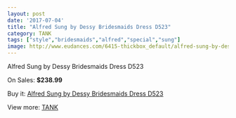 ```yaml
---
layout: post
date: '2017-07-04'
title: "Alfred Sung by Dessy Bridesmaids Dress D523"
category: TANK
tags: ["style","bridesmaids","alfred","special","sung"]
image: http://www.eudances.com/6415-thickbox_default/alfred-sung-by-dessy-bridesmaids-dress-d523.jpg
---
```

Alfred Sung by Dessy Bridesmaids Dress D523

On Sales: **$238.99**
<a href="https://www.eudances.com/en/tank/2333-alfred-sung-by-dessy-bridesmaids-dress-d523.html"><amp-img layout="responsive" width="600" height="600" src="//www.eudances.com/6415-thickbox_default/alfred-sung-by-dessy-bridesmaids-dress-d523.jpg" alt="Alfred Sung by Dessy Bridesmaids Dress D523 0" /></a>
<a href="https://www.eudances.com/en/tank/2333-alfred-sung-by-dessy-bridesmaids-dress-d523.html"><amp-img layout="responsive" width="600" height="600" src="//www.eudances.com/6416-thickbox_default/alfred-sung-by-dessy-bridesmaids-dress-d523.jpg" alt="Alfred Sung by Dessy Bridesmaids Dress D523 1" /></a>

Buy it: [Alfred Sung by Dessy Bridesmaids Dress D523](https://www.eudances.com/en/tank/2333-alfred-sung-by-dessy-bridesmaids-dress-d523.html "Alfred Sung by Dessy Bridesmaids Dress D523")

View more: [TANK](https://www.eudances.com/en/28-tank "TANK")